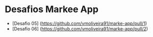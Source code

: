 # Desafios Markee App

- [Desafio 05] (https://github.com/vmoliveira91/marke-app/pull/1)
- [Desafio 06] (https://github.com/vmoliveira91/marke-app/pull/2)